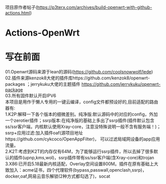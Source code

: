 项目原作者帖子(https://p3terx.com/archives/build-openwrt-with-github-actions.html)

# Actions-OpenWrt
# 写在前面
01.Openwrt源码来源于lean的源码(https://github.com/coolsnowwolf/lede)  
02.插件来源kenzok8大佬的插件库https://github.com/kenzok8/openwrt-packages ；jerrykuku大佬的主题插件 https://github.com/jerrykuku/openwrt-package  
03.所有固件默认开启IPV6  
   本项目是用作于懒人专用的一键云编译，config文件都预设好的,目前适配的路由器有:  
1.K2P:解释一下各个版本的细微差别。纯净版:默认源码中的对应的config，外加一个zerotier插件；ssrp版本:在纯净版的基础上多出了ssrp插件(插件默认包含ss/ssr客户端，内核默认使用Xray-core，注意没特殊说明一般不含有服务端！)；ssrp+应用过滤:加入插件oaf(源项目地址https://github.com/cykcoco/OpenAppFilter)， 可以过滤局域网设备的app应用流量。  
2.K2T:考虑到K2T的内存仅有64M，为了能够运行ssrp插件，所以去掉了很多默认的插件(upnp,kms,wol)，ssrp插件带有ss/ssr客户端(含Xray-core)和trojan  
3.X86:已开启5.18最新内核适配，Overlay空间设置800M。插件在原有基础上大致加入：acme证书，四个代理软件(bypass,passwall,openclash,ssrp)，docker,oaf,网易云音乐解锁(2种方式都勾选了)，socat
